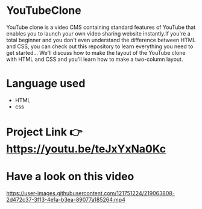 # YouTubeClone
YouTube clone is a video CMS containing standard features of YouTube that enables you to launch your own video sharing website instantly.If you're a total beginner and you don't even understand the difference between HTML and CSS, you can check out this repository to learn everything you need to get started...
We'll discuss how to make the layout of the YouTube clone with HTML and CSS and you'll learn how to make a two-column layout.

# Language used
* HTML
* css



# Project Link 👉 https://youtu.be/teJxYxNa0Kc

# Have a look on this video


https://user-images.githubusercontent.com/121751224/219063808-2d472c37-3f13-4e1a-b3ea-89077a185264.mp4

